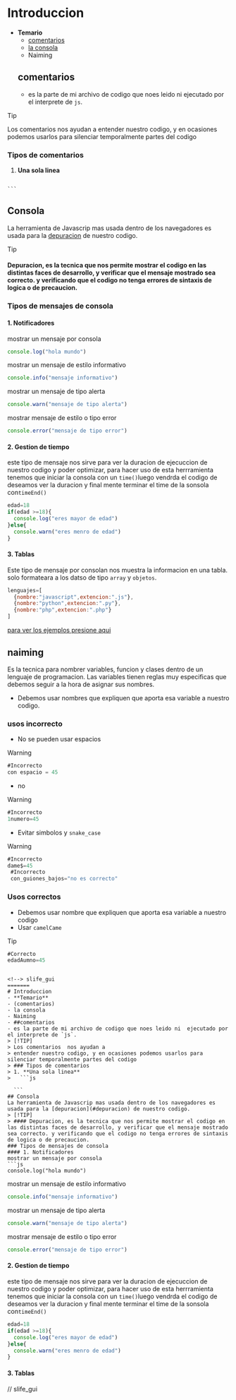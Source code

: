 # Introduccion
- **Temario**
  - [comentarios](#comentarios)
  - [la consola](#consola)
  - Naiming
  ## comentarios
  - es la parte de mi archivo de codigo que noes leido ni  ejecutado por el interprete de `js`.
> [!TIP]
> Los comentarios  nos ayudan a
> entender nuestro codigo, y en ocasiones podemos usarlos para  silenciar temporalmente partes del codigo
> ### Tipos de comentarios
> 1. **Una sola linea**
>   ```js
  
    ```
  ## Consola
  La herramienta de Javascrip mas usada dentro de los navegadores es usada para la [depuracion](#depuracion) de nuestro codigo.
  > [!TIP]
  > #### Depuracion, es la tecnica que nos permite mostrar el codigo en las distintas faces de desarrollo, y verificar que el mensaje mostrado sea correcto. y verificando que el codigo no tenga errores de sintaxis de logica o de precaucion.
### Tipos de mensajes de consola
#### 1. Notificadores
mostrar un mensaje por consola
```js
console.log("hola mundo")

```
mostrar un mensaje de estilo informativo
```js
console.info("mensaje informativo")
```
mostrar un mensaje de tipo alerta
```js
console.warn("mensaje de tipo alerta")
```
mostrar mensaje de estilo o tipo error
```js
console.error("mensaje de tipo error")
```
#### 2. Gestion de tiempo
este tipo de mensaje nos sirve para ver la duracion de ejecuccion de nuestro codigo y poder optimizar, para hacer uso de esta herrramienta tenemos que iniciar la consola con un `time()`luego vendrda el codigo de deseamos ver la duracion  y final mente terminar el time de la sonsola con`timeEnd()`
```js
edad=18
if(edad >=18){
  console.log("eres mayor de edad")
}else{
  console.warn("eres menro de edad")
}
```
#### 3. Tablas
Este tipo de mensaje por consolan nos muestra la informacion en una tabla.
solo formateara  a los datso de tipo `array` y `objetos`.
```js
lenguajes=[
  {nombre:"javascript",extencion:".js"},
  {nombre:"python",extencion:".py"},
  {nombre:"php",extencion:".php"}
]
```
[para ver los ejemplos presione aqui](consola.js)
## naiming
Es la tecnica para nombrer variables, funcion y clases dentro de un lenguaje de programacion.
Las variables tienen  reglas muy especificas que debemos seguir a la hora de asignar sus nombres.
- Debemos usar nombres que expliquen que aporta esa variable a nuestro codigo.
### usos incorrecto
- No se pueden usar espacios
> [!WARNING]
> ```js
> #Incorrecto
> con espacio = 45
> ```
- no 
> [!WARNING]
> ```js
> #Incorrecto
> 1numero=45
> ```
- Evitar simbolos y `snake_case`
> [!WARNING]
> ```js
> #Incorrecto
> dame$=45
>  #Incorrecto
>  con_guiones_bajos="no es correcto"
> ```
### Usos correctos
- Debemos usar nombre que expliquen que aporta esa variable a nuestro codigo
- Usar `camelCame`
> [!TIP]
> ```js
> #Correcto
> edadAumno=45
  ```

<!--> slife_gui
=======
# Introduccion
- **Temario**
  - (comentarios)
  - la consola
  - Naiming
  - ##comentarios
  - es la parte de mi archivo de codigo que noes leido ni  ejecutado por el interprete de `js`.
> [!TIP]
> Los comentarios  nos ayudan a
> entender nuestro codigo, y en ocasiones podemos usarlos para  silenciar temporalmente partes del codigo
> ### Tipos de comentarios
> 1. **Una sola linea**
>   ```js
  
    ```
  ## Consola
  La herramienta de Javascrip mas usada dentro de los navegadores es usada para la [depuracion](#depuracion) de nuestro codigo.
  > [!TIP]
  > #### Depuracion, es la tecnica que nos permite mostrar el codigo en las distintas faces de desarrollo, y verificar que el mensaje mostrado sea correcto. y verificando que el codigo no tenga errores de sintaxis de logica o de precaucion.
### Tipos de mensajes de consola
#### 1. Notificadores
mostrar un mensaje por consola
```js
console.log("hola mundo")

```
mostrar un mensaje de estilo informativo
```js
console.info("mensaje informativo")
```
mostrar un mensaje de tipo alerta
```js
console.warn("mensaje de tipo alerta")
```
mostrar mensaje de estilo o tipo error
```js
console.error("mensaje de tipo error")
```
#### 2. Gestion de tiempo
este tipo de mensaje nos sirve para ver la duracion de ejecuccion de nuestro codigo y poder optimizar, para hacer uso de esta herrramienta tenemos que iniciar la consola con un `time()`luego vendrda el codigo de deseamos ver la duracion  y final mente terminar el time de la sonsola con`timeEnd()`
```js
edad=18
if(edad >=18){
  console.log("eres mayor de edad")
}else{
  console.warn("eres menro de edad")
}
```
#### 3. Tablas
// slife_gui